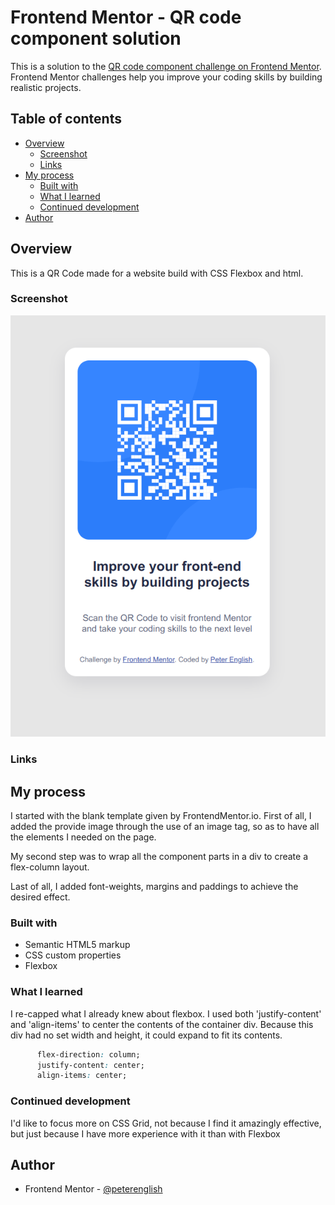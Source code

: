 # Frontend Mentor - QR code component solution

This is a solution to the [QR code component challenge on Frontend Mentor](https://www.frontendmentor.io/challenges/qr-code-component-iux_sIO_H). Frontend Mentor challenges help you improve your coding skills by building realistic projects. 

## Table of contents

- [Overview](#overview)
  - [Screenshot](#screenshot)
  - [Links](#links)
- [My process](#my-process)
  - [Built with](#built-with)
  - [What I learned](#what-i-learned)
  - [Continued development](#continued-development)
- [Author](#author)




## Overview
This is a QR Code made for a website build with CSS Flexbox and html.

### Screenshot

![](./screenshot.png)

### Links

## My process
I started with the blank template given by FrontendMentor.io. First of all, I added the provide image through the use of an image tag, so as to have all the elements I needed on the page.

My second step was to wrap all the component parts in a div to create a flex-column layout.

Last of all, I added font-weights, margins and paddings to achieve the desired effect.

### Built with

- Semantic HTML5 markup
- CSS custom properties
- Flexbox

### What I learned

I re-capped what I already knew about flexbox. I used both 'justify-content' and 'align-items' to center the contents of the container div. Because this div had no set width and height, it could expand to fit its contents.

```css
      flex-direction: column;
      justify-content: center;
      align-items: center;
```

### Continued development

I'd like to focus more on CSS Grid, not because I find it
amazingly effective, but just because I have more experience with it than with Flexbox

## Author

- Frontend Mentor - [@peterenglish](https://www.frontendmentor.io/profile/PeterEnglish)





